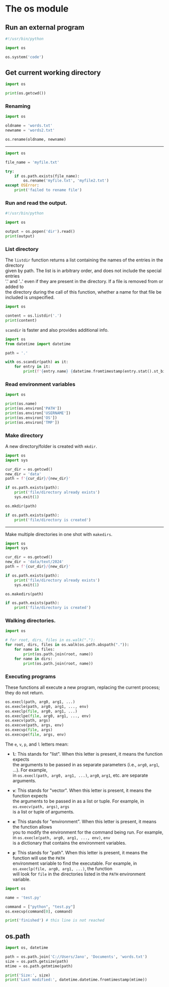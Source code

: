 # The os module 


## Run an external program

```python
#!/usr/bin/python

import os

os.system('code')
```

## Get current working directory

```python
import os

print(os.getcwd())
```

### Renaming

```python
import os 

oldname = 'words.txt'
newname = 'words2.txt'

os.rename(oldname, newname)
```

---

```python
import os

file_name = 'myfile.txt'

try:
    if os.path.exists(file_name):
        os.rename('myfile.txt', 'myfile2.txt')
except OSError:
    print('failed to rename file')
```

### Run and read the output.

```python
#!/usr/bin/python

import os

output = os.popen('dir').read()
print(output)
```

### List directory 

The `listdir` function returns a list containing the names of the entries in the directory   
given by path. The list is in arbitrary order, and does not include the special entries  
'.' and '..' even if they are present in the directory. If a file is removed from or added to   
the directory during the call of this function, whether a name for that file be included is unspecified.  

```python
import os 

content = os.listdir('.')
print(content)
```

`scandir` is faster and also provides additional info.   

```python
import os 
from datetime import datetime

path = '.'

with os.scandir(path) as it:
    for entry in it:
        print(f'{entry.name} {datetime.fromtimestamp(entry.stat().st_birthtime)}')
```



### Read environment variables 

```python
import os 

print(os.name)
print(os.environ['PATH'])
print(os.environ['USERNAME'])
print(os.environ['OS'])
print(os.environ['TMP'])
```

### Make directory

A new directory/folder is created with `mkdir`.  

```python
import os 
import sys

cur_dir = os.getcwd()
new_dir = 'data'
path = f'{cur_dir}/{new_dir}'

if os.path.exists(path):
    print('file/directory already exists')
    sys.exit(1)

os.mkdir(path)

if os.path.exists(path):
    print('file/directory is created')
```

---

Make multiple directories in one shot with `makedirs`.  

```python
import os 
import sys

cur_dir = os.getcwd()
new_dir = 'data/text/2024'
path = f'{cur_dir}/{new_dir}'

if os.path.exists(path):
    print('file/directory already exists')
    sys.exit(1)

os.makedirs(path)

if os.path.exists(path):
    print('file/directory is created')
```

### Walking directories. 

```python
import os

# for root, dirs, files in os.walk("."):
for root, dirs, files in os.walk(os.path.abspath(".")):
    for name in files:
        print(os.path.join(root, name))
    for name in dirs:
        print(os.path.join(root, name))
```

### Executing programs

These functions all execute a new program, replacing the current process; they do not return.  

```python
os.execl(path, arg0, arg1, ...)
os.execle(path, arg0, arg1, ..., env)
os.execlp(file, arg0, arg1, ...)
os.execlpe(file, arg0, arg1, ..., env)
os.execv(path, args)
os.execve(path, args, env)
os.execvp(file, args)
os.execvpe(file, args, env)
```

The `e`, `v`, `p`, and `l` letters mean:

- **`l`**: This stands for "list". When this letter is present, it means the function expects  
  the arguments to be passed in as separate parameters (i.e., `arg0`, `arg1`, ...). For example,  
  in `os.execl(path, arg0, arg1, ...)`, `arg0`, `arg1`, etc. are separate arguments.  

- **`v`**: This stands for "vector". When this letter is present, it means the function expects  
  the arguments to be passed in as a list or tuple. For example, in `os.execv(path, args)`, `args`   
  is a list or tuple of arguments.  

- **`e`**: This stands for "environment". When this letter is present, it means the function allows  
  you to modify the environment for the command being run. For example, in `os.execle(path, arg0, arg1, ..., env)`, `env`  
  is a dictionary that contains the environment variables.  

- **`p`**: This stands for "path". When this letter is present, it means the function will use the `PATH`  
  environment variable to find the executable. For example, in `os.execlp(file, arg0, arg1, ...)`, the function  
  will look for `file` in the directories listed in the `PATH` environment variable.  


```python
import os 

name = 'test.py'

command = ["python", "test.py"]
os.execvp(command[0], command)

print('finished') # this line is not reached
```


## os.path

```python
import os, datetime

path = os.path.join('C://Users/Jano', 'Documents', 'words.txt')
size = os.path.getsize(path)
mtime = os.path.getmtime(path)

print('Size:', size)
print('Last modified:', datetime.datetime.fromtimestamp(mtime))
```
